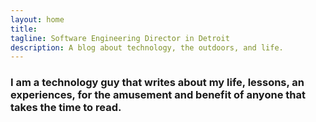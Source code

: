 ```yaml
---
layout: home
title:
tagline: Software Engineering Director in Detroit
description: A blog about technology, the outdoors, and life.
---
```


### I am a technology guy that writes about my life, lessons, an experiences, for the amusement and benefit of anyone that takes the time to read.


